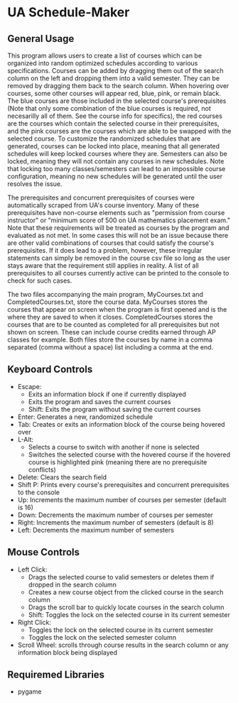 # UA Schedule-Maker

## General Usage
This program allows users to create a list of courses which can be organized into random optimized schedules according to various specifications. Courses can be added by dragging them out of the search column on the left and dropping them into a valid semester. They can be removed by dragging them back to the search column. When hovering over courses, some other courses will appear red, blue, pink, or remain black. The blue courses are those included in the selected course's prerequisites (Note that only some combination of the blue courses is required, not necesarilly all of them. See the course info for specifics), the red courses are the courses which contain the selected course in their prerequisites, and the pink courses are the courses which are able to be swapped with the selected course. To customize the randomized schedules that are generated, courses can be locked into place, meaning that all generated schedules will keep locked courses where they are. Semesters can also be locked, meaning they will not contain any courses in new schedules. Note that locking too many classes/semesters can lead to an impossible course configuration, meaning no new schedules will be generated until the user resolves the issue.

The prerequisites and concurrent prerequisites of courses were automatically scraped from UA's course inventory. Many of these prerequisites have non-course elements such as "permission from course instructor" or "minimum score of 500 on UA mathematics placement exam." Note that these requirements will be treated as courses by the program and evaluated as not met. In some cases this will not be an issue because there are other valid combinations of courses that could satisfy the course's prerequisites. If it does lead to a problem, however, these irregular statements can simply be removed in the course csv file so long as the user stays aware that the requirement still applies in reality. A list of all prerequisites to all courses currently active can be printed to the console to check for such cases.

The two files accompanying the main program, MyCourses.txt and CompletedCourses.txt, store the course data. MyCourses stores the courses that appear on screen when the program is first opened and is the where they are saved to when it closes. CompletedCourses stores the courses that are to be counted as completed for all prerequisites but not shown on screen. These can include course credits earned through AP classes for example. Both files store the courses by name in a comma separated (comma without a space) list including a comma at the end.

## Keyboard Controls
- Escape:
  - Exits an information block if one if currently displayed
  - Exits the program and saves the current courses
  - Shift: Exits the program without saving the current courses
- Enter: Generates a new, randomized schedule
- Tab: Creates or exits an information block of the course being hovered over
- L-Alt: 
  - Selects a course to switch with another if none is selected
  - Switches the selected course with the hovered course if the hovered course is highlighted pink (meaning there are no prerequisite conflicts) 
- Delete: Clears the search field
- Shift P: Prints every course's prerequisites and concurrent prerequisites to the console
- Up: Increments the maximum number of courses per semester (default is 16)
- Down: Decrements the maximum number of courses per semester
- Right: Increments the maximum number of semesters (default is 8)
- Left: Decrements the maximum number of semesters

## Mouse Controls
- Left Click:
  - Drags the selected course to valid semesters or deletes them if dropped in the search column
  - Creates a new course object from the clicked course in the search column
  - Drags the scroll bar to quickly locate courses in the search column
  - Shift: Toggles the lock on the selected course in its current semester
- Right Click:
  - Toggles the lock on the selected course in its current semester
  - Toggles the lock on the selected semester column
- Scroll Wheel: scrolls through course results in the search column or any information block being displayed

## Requiremed Libraries
- pygame
